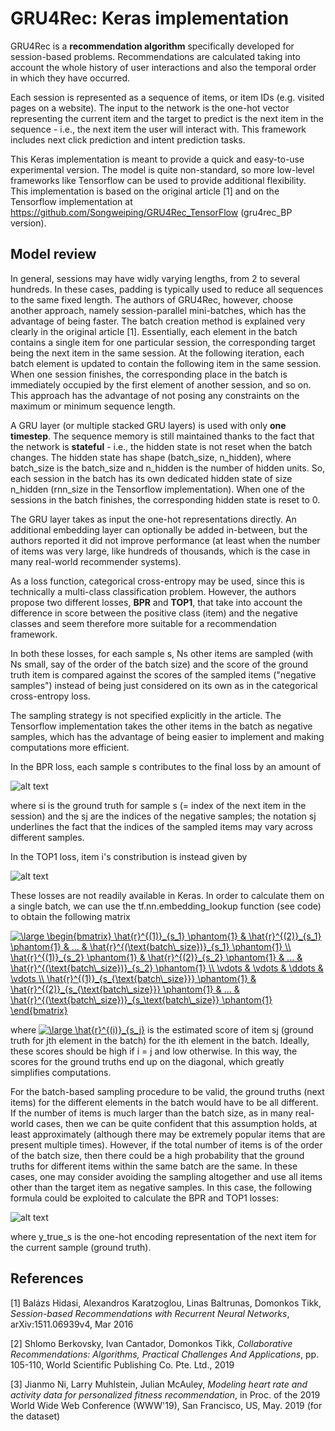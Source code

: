 # GRU4Rec: Keras implementation
GRU4Rec is a **recommendation algorithm** specifically developed for session-based problems. Recommendations are calculated taking into account the whole history of user interactions and also the temporal order in which they have occurred.

Each session is represented as a sequence of items, or item IDs (e.g. visited pages on a website). The input to the network is the one-hot vector representing the current item and the target to predict is the next item in the sequence - i.e., the next item the user will interact with. This framework includes next click prediction and intent prediction tasks.

This Keras implementation is meant to provide a quick and easy-to-use experimental version. The model is quite non-standard, so more low-level frameworks like Tensorflow can be used to provide additional flexibility. This implementation is based on the original article [1] and on the Tensorflow implementation at https://github.com/Songweiping/GRU4Rec_TensorFlow (gru4rec_BP version).

## Model review

In general, sessions may have widly varying lengths, from 2 to several hundreds. In these cases, padding is typically used to reduce all sequences to the same fixed length. The authors of GRU4Rec, however, choose another approach, namely session-parallel mini-batches, which has the advantage of being faster. The batch creation method is explained very clearly in the original article [1]. Essentially, each element in the batch contains a single item for one particular session, the corresponding target being the next item in the same session. At the following iteration, each batch element is updated to contain the following item in the same session. When one session finishes, the corresponding place in the batch is immediately occupied by the first element of another session, and so on. This approach has the advantage of not posing any constraints on the maximum or minimum sequence length.

A GRU layer (or multiple stacked GRU layers) is used with only **one timestep**. The sequence memory is still maintained thanks to the fact that the network is **stateful** - i.e., the hidden state is not reset when the batch changes. The hidden state has shape (batch_size, n_hidden), where batch_size is the batch_size and n_hidden is the number of hidden units. So, each session in the batch has its own dedicated hidden state of size n_hidden (rnn_size in the Tensorflow implementation). When one of the sessions in the batch finishes, the corresponding hidden state is reset to 0.

The GRU layer takes as input the one-hot representations directly. An additional embedding layer can optionally be added in-between, but the authors reported it did not improve performance (at least when the number of items was very large, like hundreds of thousands, which is the case in many real-world recommender systems).

As a loss function, categorical cross-entropy may be used, since this is technically a multi-class classification problem. However, the authors propose two different losses, **BPR** and **TOP1**, that take into account the difference in score between the positive class (item) and the negative classes and seem therefore more suitable for a recommendation framework.

In both these losses, for each sample s, Ns other items are sampled (with Ns small, say of the order of the batch size) and the score of the ground truth item is compared against the scores of the sampled items ("negative samples") instead of being just considered on its own as in the categorical cross-entropy loss.

The sampling strategy is not specified explicitly in the article. The Tensorflow implementation takes the other items in the batch as negative samples, which has the advantage of being easier to implement and making computations more efficient.

In the BPR loss, each sample s contributes to the final loss by an amount of

![alt text](https://github.com/flowel1/gru4rec-keras/blob/master/images/bpr.svg)

where si is the ground truth for sample s (= index of the next item in the session) and the sj are the indices of the negative samples; the notation sj underlines the fact that the indices of the sampled items may vary across different samples.

In the TOP1 loss, item i's constribution is instead given by

![alt text](https://github.com/flowel1/gru4rec-keras/blob/master/images/top1.svg)

These losses are not readily available in Keras. In order to calculate them on a single batch, we can use the tf.nn.embedding_lookup function (see code) to obtain the following matrix

<a href="https://www.codecogs.com/eqnedit.php?latex=\large&space;\begin{bmatrix}&space;\hat{r}^{(1)}_{s_1}&space;\phantom{1}&space;&&space;\hat{r}^{(2)}_{s_1}&space;\phantom{1}&space;&&space;...&space;&&space;\hat{r}^{(\text{batch\_size})}_{s_1}&space;\phantom{1}&space;\\&space;\hat{r}^{(1)}_{s_2}&space;\phantom{1}&space;&&space;\hat{r}^{(2)}_{s_2}&space;\phantom{1}&space;&&space;...&space;&&space;\hat{r}^{(\text{batch\_size})}_{s_2}&space;\phantom{1}&space;\\&space;\vdots&space;&&space;\vdots&space;&&space;\ddots&space;&&space;\vdots&space;\\&space;\hat{r}^{(1)}_{s_{\text{batch\_size}}}&space;\phantom{1}&space;&&space;\hat{r}^{(2)}_{s_{\text{batch\_size}}}&space;\phantom{1}&space;&&space;...&space;&&space;\hat{r}^{(\text{batch\_size})}_{s_\text{batch\_size}}&space;\phantom{1}&space;\end{bmatrix}" target="_blank"><img src="https://latex.codecogs.com/svg.latex?\large&space;\begin{bmatrix}&space;\hat{r}^{(1)}_{s_1}&space;\phantom{1}&space;&&space;\hat{r}^{(2)}_{s_1}&space;\phantom{1}&space;&&space;...&space;&&space;\hat{r}^{(\text{batch\_size})}_{s_1}&space;\phantom{1}&space;\\&space;\hat{r}^{(1)}_{s_2}&space;\phantom{1}&space;&&space;\hat{r}^{(2)}_{s_2}&space;\phantom{1}&space;&&space;...&space;&&space;\hat{r}^{(\text{batch\_size})}_{s_2}&space;\phantom{1}&space;\\&space;\vdots&space;&&space;\vdots&space;&&space;\ddots&space;&&space;\vdots&space;\\&space;\hat{r}^{(1)}_{s_{\text{batch\_size}}}&space;\phantom{1}&space;&&space;\hat{r}^{(2)}_{s_{\text{batch\_size}}}&space;\phantom{1}&space;&&space;...&space;&&space;\hat{r}^{(\text{batch\_size})}_{s_\text{batch\_size}}&space;\phantom{1}&space;\end{bmatrix}" title="\large \begin{bmatrix} \hat{r}^{(1)}_{s_1} \phantom{1} & \hat{r}^{(2)}_{s_1} \phantom{1} & ... & \hat{r}^{(\text{batch\_size})}_{s_1} \phantom{1} \\ \hat{r}^{(1)}_{s_2} \phantom{1} & \hat{r}^{(2)}_{s_2} \phantom{1} & ... & \hat{r}^{(\text{batch\_size})}_{s_2} \phantom{1} \\ \vdots & \vdots & \ddots & \vdots \\ \hat{r}^{(1)}_{s_{\text{batch\_size}}} \phantom{1} & \hat{r}^{(2)}_{s_{\text{batch\_size}}} \phantom{1} & ... & \hat{r}^{(\text{batch\_size})}_{s_\text{batch\_size}} \phantom{1} \end{bmatrix}" /></a>

where <a href="https://www.codecogs.com/eqnedit.php?latex=\large&space;\hat{r}^{(i)}_{s_j}" target="_blank"><img src="https://latex.codecogs.com/svg.latex?\large&space;\hat{r}^{(i)}_{s_j}" title="\large \hat{r}^{(i)}_{s_j}" /></a> is the estimated score of item sj (ground truth for jth element in the batch) for the ith element in the batch. Ideally, these scores should be high if i = j and low otherwise. In this way, the scores for the ground truths end up on the diagonal, which greatly simplifies computations.

For the batch-based sampling procedure to be valid, the ground truths (next items) for the different elements in the batch would have to be all different. If the number of items is much larger than the batch size, as in many real-world cases, then we can be quite confident that this assumption holds, at least approximately (although there may be extremely popular items that are present multiple times). However, if the total number of items is of the order of the batch size, then there could be a high probability that the ground truths for different items within the same batch are the same. In these cases, one may consider avoiding the sampling altogether and use all items other than the target item as negative samples. In this case, the following formula could be exploited to calculate the BPR and TOP1 losses:

![alt text](https://github.com/flowel1/gru4rec-keras/blob/master/images/loss-formula.svg)

where y_true_s is the one-hot encoding representation of the next item for the current sample (ground truth).

## References
[1] Balázs Hidasi, Alexandros Karatzoglou, Linas Baltrunas, Domonkos Tikk, _Session-based Recommendations with Recurrent Neural Networks_, arXiv:1511.06939v4, Mar 2016

[2] Shlomo Berkovsky, Ivan Cantador, Domonkos Tikk, _Collaborative Recommendations: Algorithms, Practical Challenges And Applications_, pp. 105-110, World Scientific Publishing Co. Pte. Ltd., 2019

[3] Jianmo Ni, Larry Muhlstein, Julian McAuley, _Modeling heart rate and activity data for personalized fitness recommendation_, in Proc. of the 2019 World Wide Web Conference (WWW'19), San Francisco, US, May. 2019 (for the dataset)


